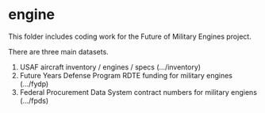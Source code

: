 # engine

This folder includes coding work for the Future of Military Engines project. 

There are three main datasets. 

1. USAF aircraft inventory / engines / specs (.../inventory)
2. Future Years Defense Program RDTE funding for military engines (.../fydp) 
3. Federal Procurement Data System contract numbers for military engiens (.../fpds) 

